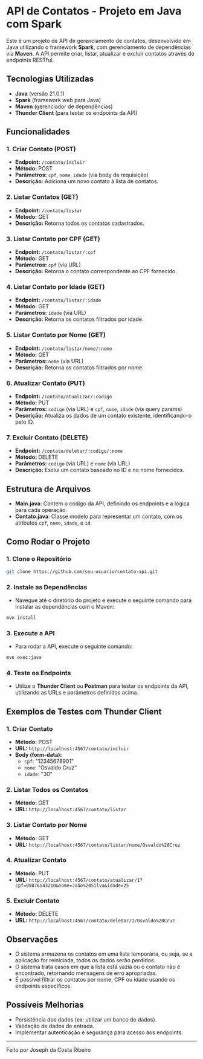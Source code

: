 
# API de Contatos - Projeto em Java com Spark

Este é um projeto de API de gerenciamento de contatos, desenvolvido em Java utilizando o framework **Spark**, com gerenciamento de dependências via **Maven**. A API permite criar, listar, atualizar e excluir contatos através de endpoints RESTful.

## Tecnologias Utilizadas

- **Java** (versão 21.0.1)
- **Spark** (framework web para Java)
- **Maven** (gerenciador de dependências)
- **Thunder Client** (para testar os endpoints da API)

## Funcionalidades

### 1. **Criar Contato (POST)**
- **Endpoint:** `/contato/incluir`
- **Método:** POST
- **Parâmetros:** `cpf`, `nome`, `idade` (via body da requisição)
- **Descrição:** Adiciona um novo contato à lista de contatos.

### 2. **Listar Contatos (GET)**
- **Endpoint:** `/contato/listar`
- **Método:** GET
- **Descrição:** Retorna todos os contatos cadastrados.

### 3. **Listar Contato por CPF (GET)**
- **Endpoint:** `/contato/listar/:cpf`
- **Método:** GET
- **Parâmetros:** `cpf` (via URL)
- **Descrição:** Retorna o contato correspondente ao CPF fornecido.

### 4. **Listar Contato por Idade (GET)**
- **Endpoint:** `/contato/listar/:idade`
- **Método:** GET
- **Parâmetros:** `idade` (via URL)
- **Descrição:** Retorna os contatos filtrados por idade.

### 5. **Listar Contato por Nome (GET)**
- **Endpoint:** `/contato/listar/nome/:nome`
- **Método:** GET
- **Parâmetros:** `nome` (via URL)
- **Descrição:** Retorna os contatos filtrados por nome.

### 6. **Atualizar Contato (PUT)**
- **Endpoint:** `/contato/atualizar/:codigo`
- **Método:** PUT
- **Parâmetros:** `codigo` (via URL) e `cpf`, `nome`, `idade` (via query params)
- **Descrição:** Atualiza os dados de um contato existente, identificando-o pelo ID.

### 7. **Excluir Contato (DELETE)**
- **Endpoint:** `/contato/deletar/:codigo/:nome`
- **Método:** DELETE
- **Parâmetros:** `codigo` (via URL) e `nome` (via URL)
- **Descrição:** Exclui um contato baseado no ID e no nome fornecidos.

## Estrutura de Arquivos

- **Main.java**: Contém o código da API, definindo os endpoints e a lógica para cada operação.
- **Contato.java**: Classe modelo para representar um contato, com os atributos `cpf`, `nome`, `idade`, e `id`.

## Como Rodar o Projeto

### 1. **Clone o Repositório**
```bash
git clone https://github.com/seu-usuario/contato-api.git
```

### 2. **Instale as Dependências**
- Navegue até o diretório do projeto e execute o seguinte comando para instalar as dependências com o Maven:
```bash
mvn install
```

### 3. **Execute a API**
- Para rodar a API, execute o seguinte comando:
```bash
mvn exec:java
```

### 4. **Teste os Endpoints**
- Utilize o **Thunder Client** ou **Postman** para testar os endpoints da API, utilizando as URLs e parâmetros definidos acima.

## Exemplos de Testes com Thunder Client

### 1. **Criar Contato**
- **Método:** POST
- **URL:** `http://localhost:4567/contato/incluir`
- **Body (form-data):**
  - `cpf`: "12345678901"
  - `nome`: "Osvaldo Cruz"
  - `idade`: "30"

### 2. **Listar Todos os Contatos**
- **Método:** GET
- **URL:** `http://localhost:4567/contato/listar`

### 3. **Listar Contato por Nome**
- **Método:** GET
- **URL:** `http://localhost:4567/contato/listar/nome/Osvaldo%20Cruz`

### 4. **Atualizar Contato**
- **Método:** PUT
- **URL:** `http://localhost:4567/contato/atualizar/1?cpf=09876543210&nome=João%20Silva&idade=25`

### 5. **Excluir Contato**
- **Método:** DELETE
- **URL:** `http://localhost:4567/contato/deletar/1/Osvaldo%20Cruz`

## Observações
- O sistema armazena os contatos em uma lista temporária, ou seja, se a aplicação for reiniciada, todos os dados serão perdidos.
- O sistema trata casos em que a lista está vazia ou o contato não é encontrado, retornando mensagens de erro apropriadas.
- É possível filtrar os contatos por nome, CPF ou idade usando os endpoints específicos.

## Possíveis Melhorias
- Persistência dos dados (ex: utilizar um banco de dados).
- Validação de dados de entrada.
- Implementar autenticação e segurança para acesso aos endpoints.

---

Feito por Joseph da Costa Ribeiro
